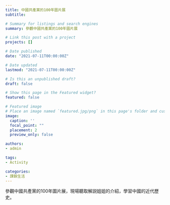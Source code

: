 ```yaml
---
title: 中國共產黨的100年圖片展
subtitle: 

# Summary for listings and search engines
summary: 參觀中國共產黨的100年圖片展

# Link this post with a project
projects: []

# Date published
date: "2021-07-11T00:00:00Z"

# Date updated
lastmod: "2021-07-11T00:00:00Z"

# Is this an unpublished draft?
draft: false

# Show this page in the Featured widget?
featured: false

# Featured image
# Place an image named `featured.jpg/png` in this page's folder and customize its options here.
image:
  caption: ''
  focal_point: ""
  placement: 2
  preview_only: false

authors:
- admin

tags:
- Activity

categories:
- 課餘生活
---
```


參觀中國共產黨的100年圖片展，現場聽取解説姐姐的介紹，學習中國的近代歷史。
